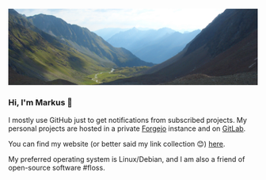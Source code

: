 <!-- markdownlint-disable MD033 MD041 -->
<a href="https://www.deine-berge.de/POI/Pass-Uebergang/Oesterreich/Stubaier-Alpen/Hoehe-2881m/5180/Grabagrubennieder.html"><img src="profile.png"  title="Grabagrubennieder 2881m"/></a>

### Hi, I'm Markus 👋

I mostly use GitHub just to get notifications from subscribed projects. My personal projects are hosted in a private [Forgejo](https://forgejo.org) instance and on [GitLab](https://gitlab.com/malfter).

You can find my website (or better said my link collection 😊) [here](https://alfter-web.de/).

My preferred operating system is Linux/Debian, and I am also a friend of open-source software #floss.

<!--
**malfter/malfter** is a ✨ _special_ ✨ repository because its `README.md` (this file) appears on your GitHub profile.

Here are some ideas to get you started:

- 🔭 I’m currently working on ...
- 🌱 I’m currently learning ...
- 👯 I’m looking to collaborate on ...
- 🤔 I’m looking for help with ...
- 💬 Ask me about ...
- 📫 How to reach me: ...
- 😄 Pronouns: ...
- ⚡ Fun fact: ...
-->
